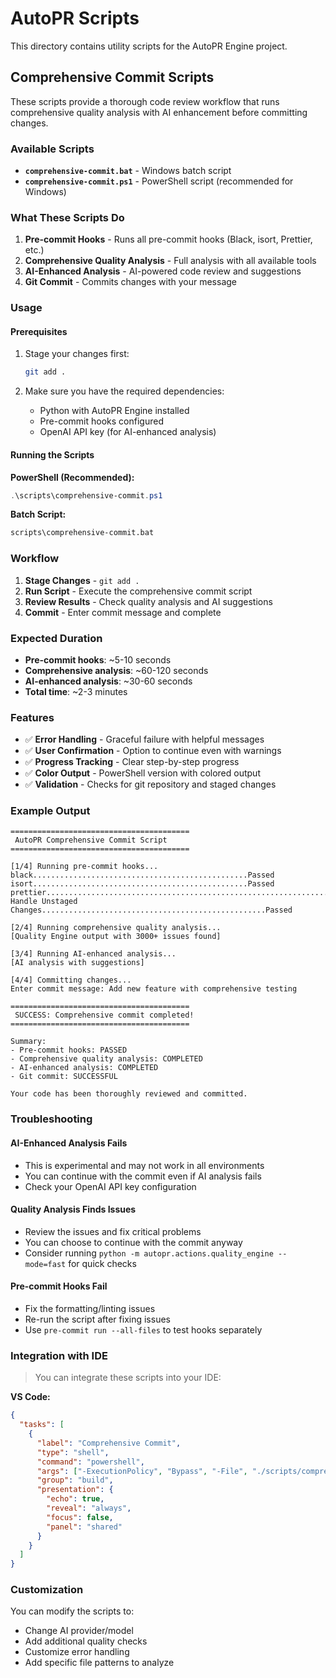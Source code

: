 # AutoPR Scripts

This directory contains utility scripts for the AutoPR Engine project.

## Comprehensive Commit Scripts

These scripts provide a thorough code review workflow that runs comprehensive quality analysis with
AI enhancement before committing changes.

### Available Scripts

- **`comprehensive-commit.bat`** - Windows batch script
- **`comprehensive-commit.ps1`** - PowerShell script (recommended for Windows)

### What These Scripts Do

1. **Pre-commit Hooks** - Runs all pre-commit hooks (Black, isort, Prettier, etc.)
2. **Comprehensive Quality Analysis** - Full analysis with all available tools
3. **AI-Enhanced Analysis** - AI-powered code review and suggestions
4. **Git Commit** - Commits changes with your message

### Usage

#### Prerequisites

1. Stage your changes first:

   ```bash
   git add .
   ```

2. Make sure you have the required dependencies:
   - Python with AutoPR Engine installed
   - Pre-commit hooks configured
   - OpenAI API key (for AI-enhanced analysis)

#### Running the Scripts

**PowerShell (Recommended):**

```powershell
.\scripts\comprehensive-commit.ps1
```

**Batch Script:**

```cmd
scripts\comprehensive-commit.bat
```

### Workflow

1. **Stage Changes** - `git add .`
2. **Run Script** - Execute the comprehensive commit script
3. **Review Results** - Check quality analysis and AI suggestions
4. **Commit** - Enter commit message and complete

### Expected Duration

- **Pre-commit hooks**: ~5-10 seconds
- **Comprehensive analysis**: ~60-120 seconds
- **AI-enhanced analysis**: ~30-60 seconds
- **Total time**: ~2-3 minutes

### Features

- ✅ **Error Handling** - Graceful failure with helpful messages
- ✅ **User Confirmation** - Option to continue even with warnings
- ✅ **Progress Tracking** - Clear step-by-step progress
- ✅ **Color Output** - PowerShell version with colored output
- ✅ **Validation** - Checks for git repository and staged changes

### Example Output

```text
========================================
 AutoPR Comprehensive Commit Script
========================================

[1/4] Running pre-commit hooks...
black................................................Passed
isort................................................Passed
prettier.................................................................Passed
Handle Unstaged Changes..................................................Passed

[2/4] Running comprehensive quality analysis...
[Quality Engine output with 3000+ issues found]

[3/4] Running AI-enhanced analysis...
[AI analysis with suggestions]

[4/4] Committing changes...
Enter commit message: Add new feature with comprehensive testing

========================================
 SUCCESS: Comprehensive commit completed!
========================================

Summary:
- Pre-commit hooks: PASSED
- Comprehensive quality analysis: COMPLETED
- AI-enhanced analysis: COMPLETED
- Git commit: SUCCESSFUL

Your code has been thoroughly reviewed and committed.
```

### Troubleshooting

#### AI-Enhanced Analysis Fails

- This is experimental and may not work in all environments
- You can continue with the commit even if AI analysis fails
- Check your OpenAI API key configuration

#### Quality Analysis Finds Issues

- Review the issues and fix critical problems
- You can choose to continue with the commit anyway
- Consider running `python -m autopr.actions.quality_engine --mode=fast` for quick checks

#### Pre-commit Hooks Fail

- Fix the formatting/linting issues
- Re-run the script after fixing issues
- Use `pre-commit run --all-files` to test hooks separately

### Integration with IDE

> You can integrate these scripts into your IDE:

**VS Code:**

```json
{
  "tasks": [
    {
      "label": "Comprehensive Commit",
      "type": "shell",
      "command": "powershell",
      "args": ["-ExecutionPolicy", "Bypass", "-File", "./scripts/comprehensive-commit.ps1"],
      "group": "build",
      "presentation": {
        "echo": true,
        "reveal": "always",
        "focus": false,
        "panel": "shared"
      }
    }
  ]
}
```

### Customization

You can modify the scripts to:

- Change AI provider/model
- Add additional quality checks
- Customize error handling
- Add specific file patterns to analyze
